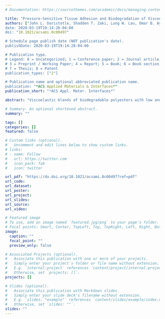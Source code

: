 ```yaml
---
# Documentation: https://sourcethemes.com/academic/docs/managing-content/

title: "Pressure-Sensitive Tissue Adhesion and Biodegradation of Viscoelastic Polymer Blends"
authors: ["John L. Daristotle, Shadden T. Zaki, Lung W. Lau, Omar B. Ayyub, Massi Djouini, Priya Srinivasan, Metecan Erdi, Anthony D. Sandler, Peter Kofinas]
date: 2020-03-19T19:14:28-04:00
doi: "10.1021/acsami.0c00497"

# Schedule page publish date (NOT publication's date).
publishDate: 2020-03-19T19:14:28-04:00

# Publication type.
# Legend: 0 = Uncategorized; 1 = Conference paper; 2 = Journal article;
# 3 = Preprint / Working Paper; 4 = Report; 5 = Book; 6 = Book section;
# 7 = Thesis; 8 = Patent
publication_types: ["2"]

# Publication name and optional abbreviated publication name.
publication: "*ACS Applied Materials & Interfaces*"
publication_short: "*ACS Appl. Mater. Interfaces*"

abstract: "Viscoelastic blends of biodegradable polyesters with low and high molecular weight distributions have remarkably strong adhesion (significantly greater than 1 N/cm2) to soft, wet tissue. Those that transition from viscous flow to elastic, solidlike behavior at approximately 1 Hz demonstrate pressure-sensitivity yet also have sufficient elasticity for durable bonding to soft, wet tissue. The pressure-sensitive tissue adhesive (PSTA) blends produce increasingly stronger pull-apart adhesion in response to compressive pressure application, from 10 to 300 s. By incorporating a stiffer high molecular weight component, the PSTA exhibits dramatically improved burst pressure (greater than 100 kPa) when used as a tissue sealant. The PSTA’s biodegradation mechanism can be switched from erosion (occurring primarily over the first 10 days) to bulk chemical degradation (and minimal erosion) depending on the chemistry of the high molecular weight component. Interestingly, fibrosis toward the PSTA is reduced when fast-occurring erosion is the dominant biodegradation mechanism."

# Summary. An optional shortened abstract.
summary: ""

tags: []
categories: []
featured: false

# Custom links (optional).
#   Uncomment and edit lines below to show custom links.
# links:
# - name: Follow
#   url: https://twitter.com
#   icon_pack: fab
#   icon: twitter

url_pdf: "https://dx.doi.org/10.1021/acsami.0c00497?ref=pdf"
url_code:
url_dataset:
url_poster:
url_project:
url_slides:
url_source:
url_video:

# Featured image
# To use, add an image named `featured.jpg/png` to your page's folder. 
# Focal points: Smart, Center, TopLeft, Top, TopRight, Left, Right, BottomLeft, Bottom, BottomRight.
image:
  caption: ""
  focal_point: ""
  preview_only: false

# Associated Projects (optional).
#   Associate this publication with one or more of your projects.
#   Simply enter your project's folder or file name without extension.
#   E.g. `internal-project` references `content/project/internal-project/index.md`.
#   Otherwise, set `projects: []`.
projects: []

# Slides (optional).
#   Associate this publication with Markdown slides.
#   Simply enter your slide deck's filename without extension.
#   E.g. `slides: "example"` references `content/slides/example/index.md`.
#   Otherwise, set `slides: ""`.
slides: ""
---
```

